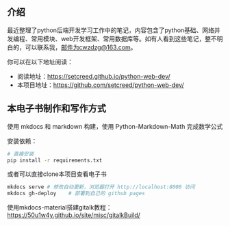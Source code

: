 ## 介绍

最近整理了python后端开发学习工作中的笔记，内容包含了python基础、网络并发编程、常用模块、web开发框架、常用数据库等。如有人看到这些笔记，整不明白的，可以联系我，邮件为cwzdzg@163.com。

你可以在以下地址阅读：

- 阅读地址：<https://setcreed.github.io/python-web-dev/>
- 本项目地址：<https://github.com/setcreed/python-web-dev/>



## 本电子书制作和写作方式

使用 mkdocs 和 markdown 构建，使用 Python-Markdown-Math 完成数学公式

安装依赖：

```bash
# 直接安装
pip install -r requirements.txt
```

或者可以直接clone本项目查看电子书

```bash
mkdocs serve # 修改自动更新，浏览器打开 http://localhost:8000 访问
mkdocs gh-deploy    # 部署到自己的 github pages
```

使用mkdocs-material搭建gitalk教程：<https://50u1w4y.github.io/site/misc/gitalkBuild/>
